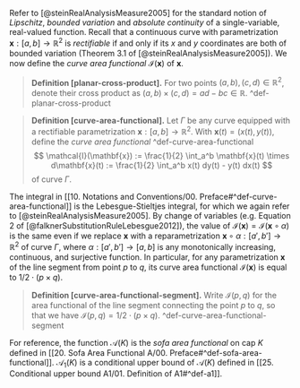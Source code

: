 Refer to [@steinRealAnalysisMeasure2005] for the standard notion of _Lipschitz_, _bounded variation_ and _absolute continuity_ of a single-variable, real-valued function. Recall that a continuous curve with parametrization $\mathbf{x} : [a, b] \to \mathbb{R}^2$ is _rectifiable_ if and only if its $x$ and $y$ coordinates are both of bounded variation (Theorem 3.1 of [@steinRealAnalysisMeasure2005]). We now define the _curve area functional_ $\mathcal{I}(\mathbf{x})$ of $\mathbf{x}$.

> __Definition [planar-cross-product].__ For two points $(a, b), (c, d) \in \mathbb{R}^2$, denote their cross product as $(a, b) \times (c, d) = ad - bc \in \mathbb{R}$. ^def-planar-cross-product

> __Definition [curve-area-functional].__ Let $\Gamma$ be any curve equipped with a rectifiable parametrization $\mathbf{x} : [a, b] \to \mathbb{R}^2$. With $\mathbf{x}(t) = (x(t), y(t))$, define the _curve area functional_ ^def-curve-area-functional
$$
\mathcal{I}(\mathbf{x}) := \frac{1}{2} \int_a^b \mathbf{x}(t) \times d\mathbf{x}(t) := \frac{1}{2} \int_a^b x(t) dy(t) - y(t) dx(t)
$$
> of curve $\Gamma$.

The integral in [[10. Notations and Conventions/00. Preface#^def-curve-area-functional]] is the Lebesgue-Stieltjes integral, for which we again refer to [@steinRealAnalysisMeasure2005]. By change of variables (e.g. Equation 2 of [@falknerSubstitutionRuleLebesgue2012]), the value of $\mathcal{I}(\mathbf{x}) = \mathcal{I}(\mathbf{x} \circ \alpha)$ is the same even if we replace $\mathbf{x}$ with a reparametrization $\mathbf{x} \circ \alpha : [a', b'] \to \mathbb{R}^2$ of curve $\Gamma$, where $\alpha : [a', b'] \to [a, b]$ is any monotonically increasing, continuous, and surjective function. In particular, for any parametrization $\mathbf{x}$ of the line segment from point $p$ to $q$, its curve area functional $\mathcal{I}(\mathbf{x})$ is equal to $1/2 \cdot (p \times q)$.

> __Definition [curve-area-functional-segment].__ Write $\mathcal{I}(p, q)$ for the area functional of the line segment connecting the point $p$ to $q$, so that we have $\mathcal{I}(p, q) = 1/2 \cdot (p \times q)$. ^def-curve-area-functional-segment

For reference, the function $\mathcal{A}(K)$ is the _sofa area functional_ on cap $K$ defined in [[20. Sofa Area Functional A/00. Preface#^def-sofa-area-functional]]. $\mathcal{A}_1(K)$ is a conditional upper bound of $\mathcal{A}(K)$ defined in [[25. Conditional upper bound A1/01. Definition of A1#^def-a1]].